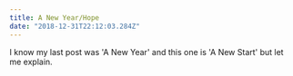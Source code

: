 ```yaml
---
title: A New Year/Hope
date: "2018-12-31T22:12:03.284Z"
---
```




I know my last post was 'A New Year' and this one is 'A New Start' but let me explain.


